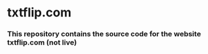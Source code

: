 # txtflip.com

### This repository contains the source code for the website **txtflip.com** (not live)
